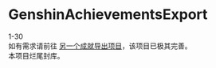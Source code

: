# GenshinAchievementsExport  
  
1-30  
如有需求请前往 [另一个成就导出项目](https://github.com/DizzyTom/GenshinAchievementsExport)，该项目已极其完善。  
本项目烂尾封库。  
